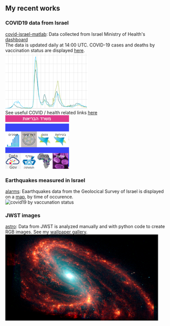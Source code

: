 ## My recent works
### COVID19 data from Israel
[covid-israel-matlab](https://github.com/yuval-harpaz/covid-19-israel-matlab/): Data collected from Israel Ministry of Health's [dashboard](https://datadashboard.health.gov.il/COVID-19/general?utm_source=go.gov.il&utm_medium=referral)<br>
The data is updated daily at 14:00 UTC. COVID-19 cases and deaths by vaccination status are displayed [here](https://yuval-harpaz.github.io/covid-19-israel-matlab/by_vacc.html).<br>
![covid19 by vaccunation status](https://github.com/yuval-harpaz/covid-19-israel-matlab/raw/master/docs/by_vacc.png?raw=true)
<br>
See useful COVID / health related links [here](https://yuval-harpaz.github.io/covid-19-israel-matlab/links.html)<br>
![health links](https://github.com/yuval-harpaz/covid-19-israel-matlab/raw/master/docs/links.png?raw=true)
### Earthquakes measured in Israel
[alarms](https://github.com/yuval-harpaz/alarms): Eaarthquakes data from the Geolocical Survey of Israel is displayed on a [map](https://yuval-harpaz.github.io/alarms/earthquakes_by_time.html), by time of occurence.<br>
![covid19 by vaccunation status](https://github.com/yuval-harpaz/alarms/raw/master/docs/thumb.png?raw=true)
### JWST images
[astro](https://github.com/yuval-harpaz/astro): Data from JWST is analyzed manually and with python code to create RGB images. See my [wallpaper gallery](https://github.com/yuval-harpaz/astro/blob/main/pics/wallpaper/wallpapers.md).
![NGC 3627 thumbnail](https://github.com/yuval-harpaz/astro/raw/main/pics/wallpaper/thumb/ngc3627.png?raw=true)

<!--
**yuval-harpaz/yuval-harpaz** is a ✨ _special_ ✨ repository because its `README.md` (this file) appears on your GitHub profile.

Here are some ideas to get you started:

- 🔭 I’m currently working on ...
- 🌱 I’m currently learning ...
- 👯 I’m looking to collaborate on ...
- 🤔 I’m looking for help with ...
- 💬 Ask me about ...
- 📫 How to reach me: ...
- 😄 Pronouns: ...
- ⚡ Fun fact: ...
-->
